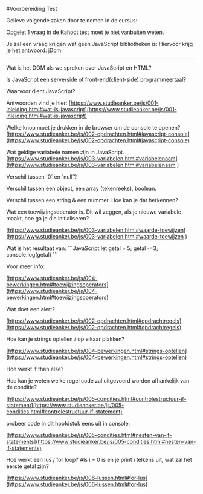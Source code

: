 #Voorbereiding Test

Gelieve volgende zaken door te nemen in de cursus:

Opgelet 1 vraag in de Kahoot test moet je niet vanbuiten weten.

Je zal een vraag krijgen wat geen JavaScript bibliotheken is:
Hiervoor krijg je het antwoord: jDom

---

Wat is het DOM als we spreken over JavaScript en HTML?

Is JavaScript een serverside of front-end(client-side) programmeertaal?

Waarvoor dient JavaScript?

Antwoorden vind je hier:
[https://www.studieanker.be/js/001-inleiding.html#wat-is-javascript](https://www.studieanker.be/js/001-inleiding.html#wat-is-javascript)


Welke knop moet je drukken in de browser om de console te openen?
[https://www.studieanker.be/js/002-opdrachten.html#javascript-console](https://www.studieanker.be/js/002-opdrachten.html#javascript-console)

Wat geldige variabele namen zijn in JavaScript.
[https://www.studieanker.be/js/003-variabelen.html#variabelenaam](https://www.studieanker.be/js/003-variabelen.html#variabelenaam
)

Verschil tussen ´0´ en ´null´?

Verschil tussen een object, een array (tekenreeks), boolean.

Verschil tussen een string & een nummer. Hoe kan je dat herkennen?

Wat een toewijzingsoperator is. Dit wil zeggen, als je nieuwe variabele maakt, hoe ga je die initialiseren?

[https://www.studieanker.be/js/003-variabelen.html#waarde-toewijzen](https://www.studieanker.be/js/003-variabelen.html#waarde-toewijzen
)

Wat is het resultaat van:
´´´JavaScript
    let getal = 5;
    getal -=3;
    console.log(getal)
´´´

Voor meer info:

[https://www.studieanker.be/js/004-bewerkingen.html#toewijzingsoperators](https://www.studieanker.be/js/004-bewerkingen.html#toewijzingsoperators)

Wat doet een alert?

[https://www.studieanker.be/js/002-opdrachten.html#opdrachtregels](https://www.studieanker.be/js/002-opdrachten.html#opdrachtregels)

Hoe kan je strings optellen / op elkaar plakken?

[https://www.studieanker.be/js/004-bewerkingen.html#strings-optellen](https://www.studieanker.be/js/004-bewerkingen.html#strings-optellen)

Hoe werkt if than else?

Hoe kan je weten welke regel code zal uitgevoerd worden afhankelijk van de conditie?

[https://www.studieanker.be/js/005-condities.html#controlestructuur-if-statement](https://www.studieanker.be/js/005-condities.html#controlestructuur-if-statement)

probeer code in dit hoofdstuk eens uit in console:

[https://www.studieanker.be/js/005-condities.html#nesten-van-if-statements](https://www.studieanker.be/js/005-condities.html#nesten-van-if-statements)

Hoe werkt een lus / for loop? Als i = 0 is en je print i telkens uit, wat zal het eerste getal zijn?

[https://www.studieanker.be/js/006-lussen.html#for-lus](https://www.studieanker.be/js/006-lussen.html#for-lus)
